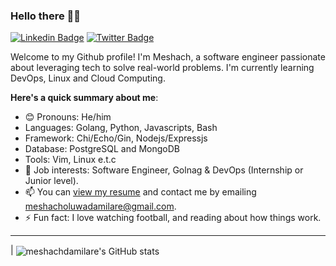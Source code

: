 
### Hello there 👋🏾

[![Linkedin Badge](https://img.shields.io/badge/-meshachodejide-blue?style=for-the-badge&logo=Linkedin&logoColor=white&link=https://www.linkedin.com/in/meshachodejide)](https://www.linkedin.com/in/meshach-oluwadamilare-4a9167185/)
[![Twitter Badge](https://img.shields.io/badge/-@meshachdare-1ca0f1?style=for-the-badge&logo=twitter&logoColor=white&link=https://twitter.com/meshachdare)](https://twitter.com/meshachdare)

Welcome to my Github profile! I'm Meshach, a software engineer passionate about leveraging tech to solve real-world problems. I'm currently learning DevOps, Linux and Cloud Computing.

**Here's a quick summary about me**:

- 😊 Pronouns: He/him
- Languages: Golang, Python, Javascripts, Bash
- Framework: Chi/Echo/Gin, Nodejs/Expressjs
- Database: PostgreSQL and MongoDB
- Tools: Vim, Linux e.t.c
- 💼 Job interests: Software Engineer, Golnag & DevOps (Internship or Junior level).
- 📫 You can [view my resume](#) and contact me by emailing meshacholuwadamilare@gmail.com.
- ⚡ Fun fact: I love watching football, and reading about how things work.

---

| <img align="center" src="https://github-readme-stats.vercel.app/api?username=meshachdamilare&show_icons=true&include_all_commits=true&hide_border=true" alt="meshachdamilare's GitHub stats" />



